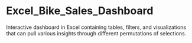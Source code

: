 # Excel_Bike_Sales_Dashboard
Interactive dashboard in Excel containing tables, filters, and visualizations that can pull various insights through different permutations of selections.
